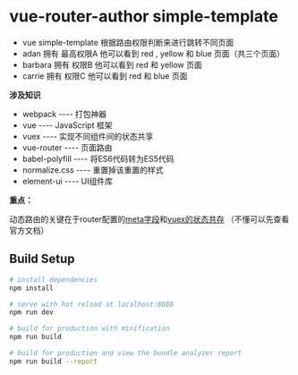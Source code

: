 # vue-router-author simple-template

- vue simple-template 根据路由权限判断来进行跳转不同页面
- adan 拥有 最高权限A 他可以看到 red , yellow 和 blue 页面（共三个页面）
- barbara 拥有 权限B 他可以看到 red 和 yellow 页面
- carrie 拥有 权限C 他可以看到 red 和 blue 页面

**涉及知识**

- webpack ---- 打包神器
- vue ---- JavaScript 框架
- vuex ---- 实现不同组件间的状态共享
- vue-router ---- 页面路由
- babel-polyfill ---- 将ES6代码转为ES5代码
- normalize.css ---- 重置掉该重置的样式
- element-ui ---- UI组件库

**重点：**

动态路由的关键在于router配置的[meta字段](https://router.vuejs.org/zh/guide/advanced/meta.html)和[vuex的状态共存](https://vuex.vuejs.org/zh/guide/state.html) （不懂可以先查看官方文档）

## Build Setup

``` bash
# install dependencies
npm install

# serve with hot reload at localhost:8080
npm run dev

# build for production with minification
npm run build

# build for production and view the bundle analyzer report
npm run build --report
```
